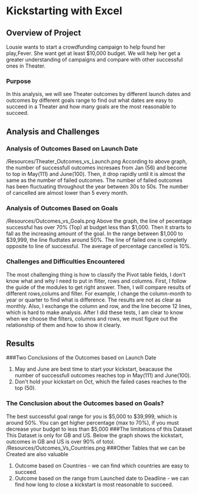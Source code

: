 # Kickstarting with Excel

## Overview of Project
Lousie wants to start a crowdfunding campaign to help found her play,Fever. She want get at least $10,000 budget. We will help her get a greater understanding of campaigns and compare with other successful ones in Theater.
### Purpose
In this analysis, we will see Theater outcomes by different launch dates and outcomes by different goals range to find out  what dates are easy to succeed in a Theater and how many goals are the most reasonable to succeed.
## Analysis and Challenges

### Analysis of Outcomes Based on Launch Date
/Resources/Theater_Outcomes_vs_Launch.png
According to above graph, the number of successfull outcomes incresaes from Jan (56) and become to top in May(111) and June(100). Then, it drop rapidly until it is almost the same as the number of failed outcomes. The number of failed outcomes has been fluctuating throughout the year between 30s to 50s. The number of cancelled are almost lower than 5 every month. 
### Analysis of Outcomes Based on Goals
/Resources/Outcomes_vs_Goals.png
Above the graph, the line of pecentage successful has over 70% (Top) at budget less than $1,000. Then it strarts to fall as the increasing amount of the goal. In the range between $1,000 to $39,999, the line fludtates around 50%. The line of failed one is completly opposite to line of successful. The average of percentage cancelled is 10%.
### Challenges and Difficulties Encountered
The most challenging thing is how to classify the Pivot table fields, I don't know what and why I need to put in fliter, rows and columns. First, I follow the guide of the modules to get right answer. Then, I will compare results of different rows,colums and filter. For example, I change the column-month to year or quarter to find what is difference. The results are not as clear as monthly. Also, I exchange the column and row, and the line become 12 lines, which is hard to make analysis. After I did these tests, I am clear to know when we choose the filters, columns and rows, we must figure out the relationship of them and how to show it clearly.   
## Results
###Two Conclusions of the Outcomes based on Launch Date
1. May and June are best time to start your kickstart, beacause the number of successfull outcomes reaches top in May(111) and June(100).
2. Don't hold your kickstart on Oct, which the failed cases reaches to the top (50).
### The Conclusion about the Outcomes based on Goals?
The best successful goal range for you is $5,000 to $39,999, which is around 50%. You can get higher percentage (max to 70%), if you must decrease your budget to less than $5,000
###The limitations of this Dataset
This Dataset is only for GB and US. Below the graph shows the kickstart, outcomes in GB and US is over 90% of totol. 
/Resources/Outcomes_Vs_Countries.png
###Other Tables that we can be Created are also valuable
1. Outcome based on Countries - we can find which countries are easy to succeed.
2. Outcome based on the range from Launched date to Deadline - we can find how long to close a kickstart is most reasonable to succeed.

